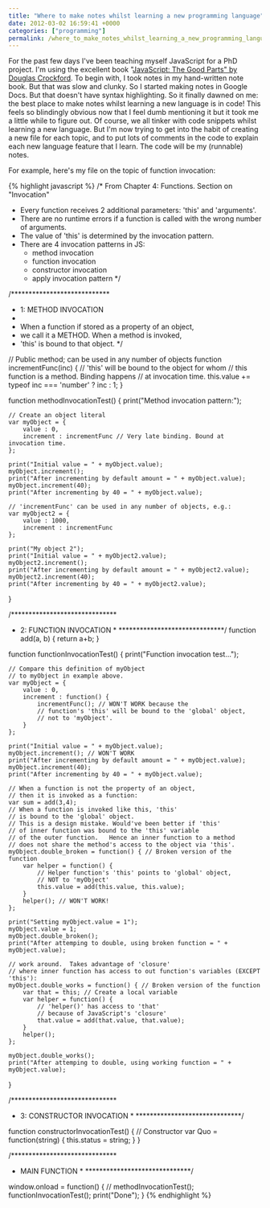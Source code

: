 ```yaml
---
title: "Where to make notes whilst learning a new programming language"
date: 2012-03-02 16:59:41 +0000
categories: ["programming"]
permalink: /where_to_make_notes_whilst_learning_a_new_programming_language
---
```

For the past few days I've been teaching myself JavaScript for a PhD
project. I'm using the excellent book "[JavaScript: The Good Parts" by
Douglas
Crockford](http://www.amazon.co.uk/JavaScript-Good-Parts-Douglas-Crockford/dp/0596517742).
To begin with, I took notes in my hand-written note book. But that was
slow and clunky. So I started making notes in Google Docs. But that
doesn't have syntax highlighting. So it finally dawned on me: the best
place to make notes whilst learning a new language is in code! This
feels so blindingly obvious now that I feel dumb mentioning it but it
took me a little while to figure out. Of course, we all tinker with
code snippets whilst learning a new language. But I'm now trying to get
into the habit of creating a new file for each topic, and to put lots of
comments in the code to explain each new language feature that I learn.
The code will be my (runnable) notes.

For example, here's my file on the topic of function invocation:

<!--break-->





{% highlight javascript %}
/* 
  From Chapter 4: Functions.
  Section on "Invocation"  
  * Every function receives 2 additional parameters: 'this' and 'arguments'.
  * There are no runtime errors if a function is called with the
    wrong number of arguments.
  * The value of 'this' is determined by the invocation pattern.
  * There are 4 invocation patterns in JS: 
     *  method invocation
     *  function invocation
     *  constructor invocation 
     *  apply invocation pattern
*/

/****************************
 * 1: METHOD INVOCATION     
 * 
 * When a function if stored as a property of an object,
 * we call it a METHOD. When a method is invoked,
 * 'this' is bound to that object.
 */

// Public method; can be used in any number of objects
function incrementFunc(inc)
{
    // 'this' will be bound to the object for whom
    // this function is a method. Binding happens
    // at invocation time.
    this.value += typeof inc === 'number' ? inc : 1;
}

function methodInvocationTest()
{
    print("Method invocation pattern:");

    // Create an object literal
    var myObject = {
        value : 0,
        increment : incrementFunc // Very late binding. Bound at invocation time.
    };

    print("Initial value = " + myObject.value);
    myObject.increment();
    print("After incrementing by default amount = " + myObject.value);
    myObject.increment(40);
    print("After incrementing by 40 = " + myObject.value);

    // 'incrementFunc' can be used in any number of objects, e.g.:
    var myObject2 = {
        value : 1000,
        increment : incrementFunc
    };

    print("My object 2");
    print("Initial value = " + myObject2.value);
    myObject2.increment();
    print("After incrementing by default amount = " + myObject2.value);
    myObject2.increment(40);
    print("After incrementing by 40 = " + myObject2.value);
}

/******************************
 * 2: FUNCTION INVOCATION     *
 ******************************/
function add(a, b) { return a+b; }

function functionInvocationTest()
{
    print("Function invocation test...");

    // Compare this definition of myObject
    // to myObject in example above.
    var myObject = {
        value : 0,
        increment : function() {
            incrementFunc(); // WON'T WORK because the
            // function's 'this' will be bound to the 'global' object,
            // not to 'myObject'.
        }
    };

    print("Initial value = " + myObject.value);
    myObject.increment(); // WON'T WORK
    print("After incrementing by default amount = " + myObject.value);
    myObject.increment(40);
    print("After incrementing by 40 = " + myObject.value);

    // When a function is not the property of an object,
    // then it is invoked as a function:
    var sum = add(3,4);
    // When a function is invoked like this, 'this'
    // is bound to the 'global' object.
    // This is a design mistake. Would've been better if 'this'
    // of inner function was bound to the 'this' variable
    // of the outer function.   Hence an inner function to a method
    // does not share the method's access to the object via 'this'.
    myObject.double_broken = function() { // Broken version of the function
        var helper = function() {
            // Helper function's 'this' points to 'global' object,
            // NOT to 'myObject'
            this.value = add(this.value, this.value);
        }
        helper(); // WON'T WORK!
    };

    print("Setting myObject.value = 1");
    myObject.value = 1;
    myObject.double_broken();
    print("After attemping to double, using broken function = " + myObject.value);

    // work around.  Takes advantage of 'closure'
    // where inner function has access to out function's variables (EXCEPT 'this'):
    myObject.double_works = function() { // Broken version of the function
        var that = this; // Create a local variable
        var helper = function() {
            // 'helper()' has access to 'that'
            // because of JavaScript's 'closure'
            that.value = add(that.value, that.value);
        }
        helper();
    };

    myObject.double_works();
    print("After attemping to double, using working function = " + myObject.value);

}


/******************************
 * 3: CONSTRUCTOR INVOCATION  *
 ******************************/

function constructorInvocationTest()
{
    // Constructor
    var Quo = function(string) {
        this.status = string;
    }
}

/******************************
 *    MAIN FUNCTION           *
 ******************************/

window.onload = function()
{
//    methodInvocationTest();    
    functionInvocationTest();
    print("Done");
}
{% endhighlight %}

